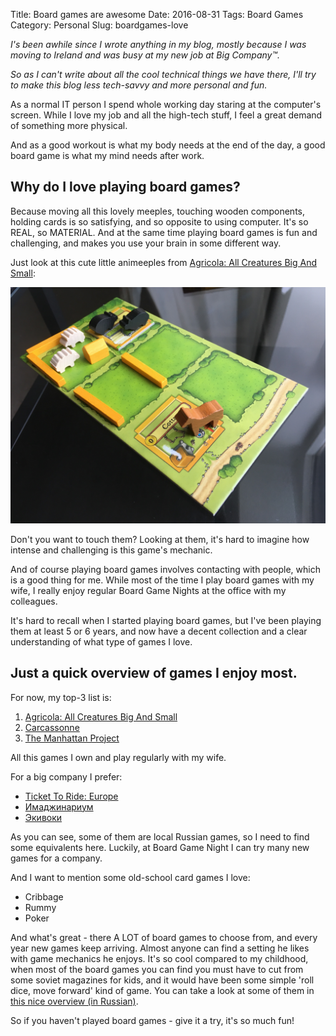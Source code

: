 Title: Board games are awesome
Date: 2016-08-31
Tags: Board Games
Category: Personal
Slug: boardgames-love

*I's been awhile since I wrote anything in my blog, mostly because
I was moving to Ireland and was busy at my new job at Big Company™.*

*So as I can't write about all the cool technical things we have there,
I'll try to make this blog less tech-savvy and more personal and fun.*

As a normal IT person I spend whole working day staring at the computer's
screen. While I love my job and all the high-tech stuff, I feel a great demand of
something more physical.

And as a good workout is what my body needs at the end of the day, a good
board game is what my mind needs after work.

## Why do I love playing board games?

Because moving all this lovely meeples, touching wooden components, holding
cards is so satisfying, and so opposite to using computer. It's so REAL, so
MATERIAL. And at the same time playing board games is fun and challenging,
and makes you use your brain in some different way.

Just look at this cute little animeeples from [Agricola: All Creatures Big And Small](https://boardgamegeek.com/boardgame/119890/agricola-all-creatures-big-and-small):

![animeeples](/images/animeeples.jpg)

Don't you want to touch them? Looking at them, it's hard to imagine how
intense and challenging is this game's mechanic.

And of course playing board games involves contacting with people, which is a
good thing for me.
While most of the time I play board games with my wife, I really enjoy regular
Board Game Nights at the office with my colleagues.

It's hard to recall when I started playing board games, but I've been playing
them at least 5 or 6 years, and now have a decent collection
and a clear understanding of what type of games I love.

## Just a quick overview of games I enjoy most.

For now, my top-3 list is:

1. [Agricola: All Creatures Big And Small](https://boardgamegeek.com/boardgame/119890/agricola-all-creatures-big-and-small)
2. [Carcassonne](https://boardgamegeek.com/boardgame/822/carcassonne)
3. [The Manhattan Project](https://boardgamegeek.com/boardgame/63628/manhattan-project)

All this games I own and play regularly with my wife.

For a big company I prefer:

* [Ticket To Ride: Europe](https://boardgamegeek.com/boardgame/14996/ticket-ride-europe)
* [Имаджинариум](https://boardgamegeek.com/boardgame/146548/imadzhinarium)
* [Экивоки](http://www.ekivoki.ru)

As you can see, some of them are local Russian games, so I need to find some
equivalents here. Luckily, at Board Game Night I can try many new games for a company.

And I want to mention some old-school card games I love:

* Cribbage
* Rummy
* Poker

And what's great - there A LOT of board games to choose from, and every year new
games keep arriving. Almost anyone can find a setting he likes with game mechanics
he enjoys. It's so cool compared to my childhood, when most of the board games you
can find you must have to cut from some soviet magazines for kids, and it would
have been some simple 'roll dice, move forward' kind of game. You can take a look
at some of them in [this nice overview (in Russian)](http://www.gamer.ru/boardgames/o-nih-mechtali-vse-deti-sovetskie-nastolnye-igry-70h-90h-godov-foto-obzor).

So if you haven't played board games - give it a try, it's so much fun!
